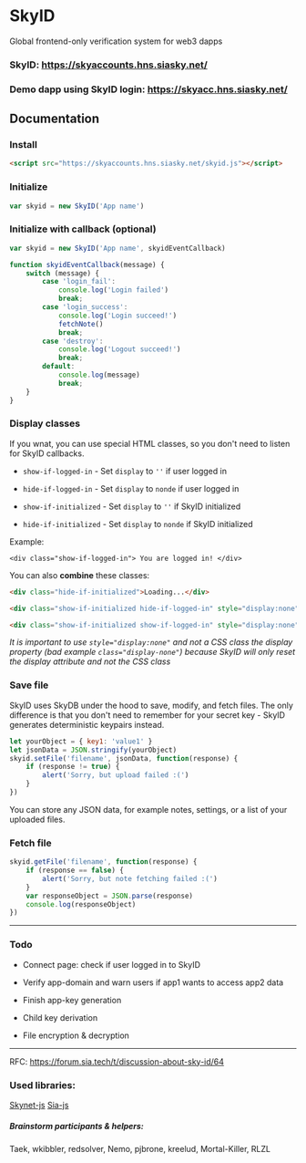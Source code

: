 # SkyID

Global frontend-only verification system for web3 dapps

### SkyID: https://skyaccounts.hns.siasky.net/

### Demo dapp using SkyID login: https://skyacc.hns.siasky.net/

## Documentation

### Install
``` html
<script src="https://skyaccounts.hns.siasky.net/skyid.js"></script>
```

### Initialize
``` javascript
var skyid = new SkyID('App name')
```

### Initialize with callback (optional)
``` javascript
var skyid = new SkyID('App name', skyidEventCallback)

function skyidEventCallback(message) {
	switch (message) {
		case 'login_fail':
			console.log('Login failed')
			break;
		case 'login_success':
			console.log('Login succeed!')
			fetchNote()
			break;
		case 'destroy':
			console.log('Logout succeed!')
			break;
		default:
			console.log(message)
			break;
	}
}
```

### Display classes

If you wnat, you can use special HTML classes, so you don't need to listen for SkyID callbacks.

- `show-if-logged-in` - Set `display` to `''` if user logged in

- `hide-if-logged-in` - Set `display` to `nonde` if user logged in

- `show-if-initialized` - Set `display` to `''` if SkyID initialized

- `hide-if-initialized` - Set `display` to `nonde` if SkyID initialized

Example:

```
<div class="show-if-logged-in"> You are logged in! </div>
```

You can also **combine** these classes:

``` html
<div class="hide-if-initialized">Loading...</div>

<div class="show-if-initialized hide-if-logged-in" style="display:none"> Loaded and you are not logged in :( </div>

<div class="show-if-initialized show-if-logged-in" style="display:none"> Loaded and you are logged in! </div>
```
*It is important to use `style="display:none"` and not a CSS class the display property (bad example `class="display-none"`) because SkyID will only reset the display attribute and not the CSS class*




### Save file

SkyID uses SkyDB under the hood to save, modify, and fetch files. The only difference is that you don't need to remember for your secret key - SkyID generates deterministic keypairs instead.


``` javascript
let yourObject = { key1: 'value1' }
let jsonData = JSON.stringify(yourObject)
skyid.setFile('filename', jsonData, function(response) {
	if (response != true) {
		alert('Sorry, but upload failed :(')
	}
})
```
You can store any JSON data, for example notes, settings, or a list of your uploaded files.


### Fetch file
``` javascript
skyid.getFile('filename', function(response) {
	if (response == false) {
		alert('Sorry, but note fetching failed :(')
	}
	var responseObject = JSON.parse(response)
	console.log(responseObject)
})
```

___


### Todo

- Connect page: check if user logged in to SkyID

- Verify app-domain and warn users if app1 wants to access app2 data

- Finish app-key generation

- Child key derivation

- File encryption & decryption

___

RFC: https://forum.sia.tech/t/discussion-about-sky-id/64

### Used libraries:
[Skynet-js](https://github.com/NebulousLabs/skynet-js)
[Sia-js](https://github.com/escada-finance/sia-js)

##### Brainstorm participants & helpers:
Taek, wkibbler, redsolver, Nemo, pjbrone, kreelud, Mortal-Killer, RLZL
